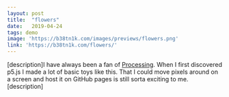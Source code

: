 ```yaml
---
layout: post
title:  "flowers"
date:   2019-04-24
tags: demo
image: 'https://b38tn1k.com/images/previews/flowers.png'
link: 'https://b38tn1k.com/flowers/'
---
```


[description]I have always been a fan of [Processing](https://processing.org/). When I first discovered p5.js I made a lot of basic toys like this. That I could move pixels around on a screen and host it on GitHub pages is still sorta exciting to me.[description]
